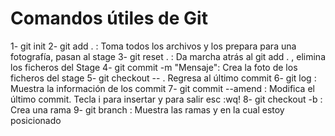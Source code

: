 # Comandos útiles de Git

1- git init
2- git add . : Toma todos los archivos y los prepara para una fotografía, pasan al stage
3- git reset . : Da marcha atrás al git add . , elimina los ficheros del Stage
4- git commit -m "Mensaje": Crea la foto de los ficheros del stage
5- git checkout -- . Regresa al último commit
6- git log : Muestra la información de los commit
7- git commit --amend : Modifica el último commit. Tecla i para insertar y para salir esc :wq!
8- git checkout -b <nombreRama> : Crea una rama
9- git branch : Muestra las ramas y en la cual estoy posicionado